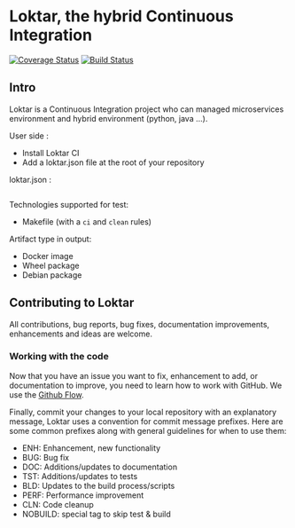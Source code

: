 # Loktar, the hybrid Continuous Integration

[![Coverage Status](https://coveralls.io/repos/github/Dudesons/loktar/badge.svg?branch=try-travis)](https://coveralls.io/github/Dudesons/loktar?branch=try-travis)
[![Build Status](https://travis-ci.org/Dudesons/loktar.svg?branch=master)](https://travis-ci.org/Dudesons/loktar)

## Intro

Loktar is a Continuous Integration project who can managed microservices environment and hybrid environment (python, java ...).

User side :
 * Install Loktar CI
 * Add a loktar.json file at the root of your repository

loktar.json :
```
```

Technologies supported for test:
 * Makefile (with a `ci` and `clean` rules)

Artifact type in output:
 * Docker image
 * Wheel package
 * Debian package


## Contributing to Loktar

All contributions, bug reports, bug fixes, documentation improvements, enhancements and ideas are welcome.

### Working with the code

Now that you have an issue you want to fix, enhancement to add, or documentation to improve, you need to learn how to work with GitHub.
We use the [Github Flow](https://guides.github.com/introduction/flow/).

Finally, commit your changes to your local repository with an explanatory message, Loktar uses a convention for commit message prefixes.
Here are some common prefixes along with general guidelines for when to use them:
 * ENH: Enhancement, new functionality
 * BUG: Bug fix
 * DOC: Additions/updates to documentation
 * TST: Additions/updates to tests
 * BLD: Updates to the build process/scripts
 * PERF: Performance improvement
 * CLN: Code cleanup
 * NOBUILD: special tag to skip test & build

